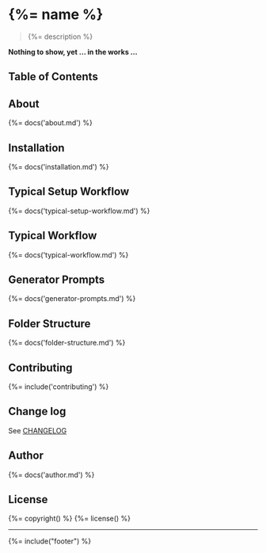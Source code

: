 # {%= name %}

> {%= description %}

**Nothing to show, yet ... in the works ...**

## Table of Contents
<!-- toc -->

## About
{%= docs('about.md') %}

## Installation
{%= docs('installation.md') %}

## Typical Setup Workflow
{%= docs('typical-setup-workflow.md') %}

## Typical Workflow
{%= docs('typical-workflow.md') %}


## Generator Prompts
{%= docs('generator-prompts.md') %}


## Folder Structure
{%= docs('folder-structure.md') %}

## Contributing
{%= include('contributing') %}

## Change log
See [CHANGELOG](CHANGELOG.yml)

## Author
{%= docs('author.md') %}

## License
{%= copyright() %}
{%= license() %}

***

{%= include("footer") %}
